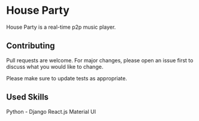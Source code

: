 # House Party

House Party is a real-time p2p music player.

## Contributing
Pull requests are welcome. For major changes, please open an issue first to discuss what you would like to change.

Please make sure to update tests as appropriate.

## Used Skills
Python - Django
React.js
Material UI